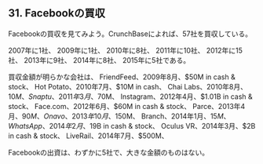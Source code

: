 ## 31. Facebookの買収

Facebookの買収を見てみよう。CrunchBaseによれば、57社を買収している。

2007年に1社、
2009年に1社、
2010年に8社、
2011年に10社、
2012年に15社、
2013年に9社、
2014年に8社、
2015年に5社である。

買収金額が明らかな会社は、
FriendFeed、2009年8月、$50M in cash & stock、
Hot Potato、2010年7月、$10M in cash、
Chai Labs、2010年8月、$10M、
Snaptu、2011年3月、$70M、
Instagram、2012年4月、$1.01B in cash & stock、
Face.com、2012年6月、$60M in cash & stock、
Parce、2013年4月、$90M、
Onavo、2013年10月、$150M、
Branch、2014年1月、$15M、
WhatsApp、2014年2月、$19B in cash & stock、
Oculus VR、2014年3月、$2B in cash & stock、
LiveRail、2014年7月、$500M、

Facebookの出資は、わずかに5社で、大きな金額のものはない。
